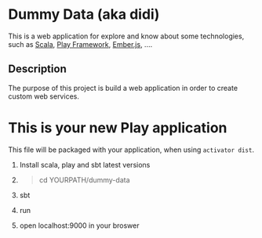 # Dummy Data (aka didi)

This is a web application for explore and know about some technologies, such as [Scala](http://www.scala-lang.org/), [Play Framework](https://www.playframework.com/), [Ember.js](http://emberjs.com/), ....

## Description 
The purpose of this project is build a web application in order to create custom web services.

This is your new Play application
=================================

This file will be packaged with your application, when using `activator dist`.

1) Install scala, play and sbt latest versions

2) > cd YOURPATH/dummy-data

3) sbt

4) run

5) open localhost:9000 in your broswer
